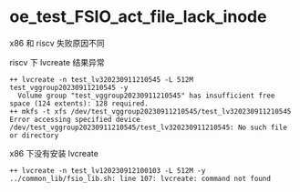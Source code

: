 # oe_test_FSIO_act_file_lack_inode

x86 和 riscv 失败原因不同

riscv 下 lvcreate 结果异常

```
++ lvcreate -n test_lv320230911210545 -L 512M test_vggroup20230911210545 -y
  Volume group "test_vggroup20230911210545" has insufficient free space (124 extents): 128 required.
++ mkfs -t xfs /dev/test_vggroup20230911210545/test_lv320230911210545
Error accessing specified device /dev/test_vggroup20230911210545/test_lv320230911210545: No such file or directory
```

x86 下没有安装 lvcreate

```
++ lvcreate -n test_lv120230912100103 -L 512M -y
../common_lib/fsio_lib.sh: line 107: lvcreate: command not found
```
